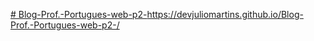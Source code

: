 [# Blog-Prof.-Portugues-web-p2-](https://hizerx.github.io/Blog-Prof.-Portugues-web-p2-/)https://devjuliomartins.github.io/Blog-Prof.-Portugues-web-p2-/

